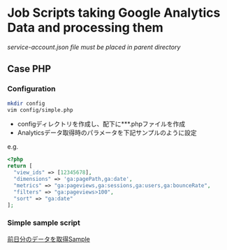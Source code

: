 # Job Scripts taking Google Analytics Data and processing them

*service-account.json file must be placed in parent directory*

## Case PHP

### Configuration
```bash
mkdir config
vim config/simple.php
```
- configディレクトリを作成し、配下に***.phpファイルを作成
- Analyticsデータ取得時のパラメータを下記サンプルのように設定

e.g.
```php
<?php
return [
  "view_ids" => [12345678],
  "dimensions" => 'ga:pagePath,ga:date',
  "metrics" => "ga:pageviews,ga:sessions,ga:users,ga:bounceRate",
  "filters" => "ga:pageviews>100",
  "sort" => "ga:date"
];
```

### Simple sample script
[前日分のデータを取得Sample](https://github.com/hihats/google/blob/master/analytics/bin/simple_get.php)
